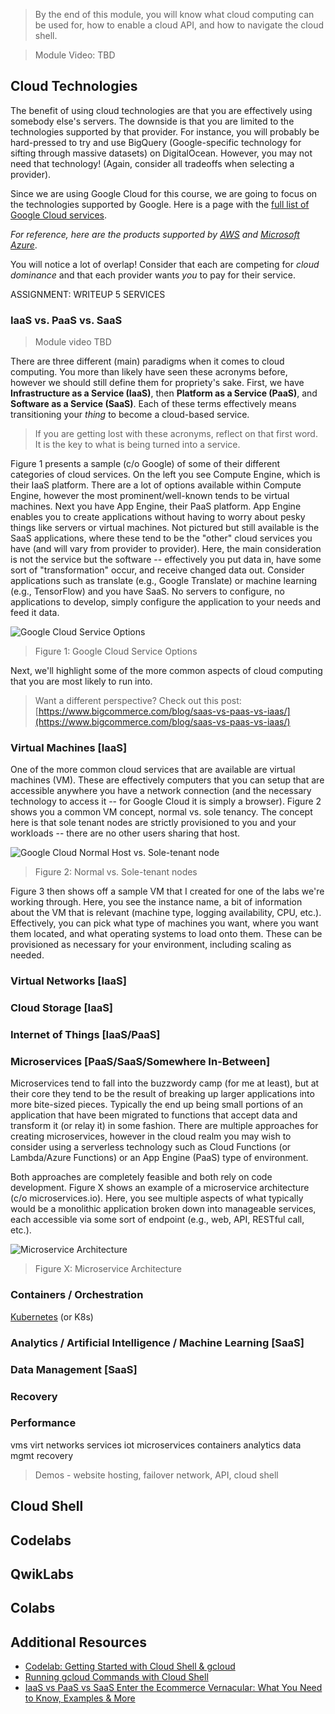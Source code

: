 
> By the end of this module, you will know what cloud computing can be used for, how to enable a cloud API, and how to navigate the cloud shell.

> Module Video: TBD

## Cloud Technologies

The benefit of using cloud technologies are that you are effectively using somebody else's servers.  The downside is that you are limited to the technologies supported by that provider.  For instance, you will probably be hard-pressed to try and use BigQuery (Google-specific technology for sifting through massive datasets) on DigitalOcean.  However, you may not need that technology!  (Again, consider all tradeoffs when selecting a provider).  

Since we are using Google Cloud for this course, we are going to focus on the technologies supported by Google.  Here is a page with the [full list of Google Cloud services](https://cloud.google.com/products).

*For reference, here are the products supported by [AWS](https://aws.amazon.com/products/) and [Microsoft Azure](https://azure.microsoft.com/)*.

You will notice a lot of overlap!  Consider that each are competing for *cloud dominance* and that each provider wants *you* to pay for their service.


ASSIGNMENT: WRITEUP 5 SERVICES

### IaaS vs. PaaS vs. SaaS

> Module video TBD

There are three different (main) paradigms when it comes to cloud computing.  You more than likely have seen these acronyms before, however we should still define them for propriety's sake.  First, we have **Infrastructure as a Service (IaaS)**, then **Platform as a Service (PaaS)**, and **Software as a Service (SaaS)**.  Each of these terms effectively means transitioning your *thing* to become a cloud-based service. 

> If you are getting lost with these acronyms, reflect on that first word.  It is the key to what is being turned into a service.

Figure 1 presents a sample (c/o Google) of some of their different categories of cloud services.  On the left you see Compute Engine, which is their IaaS platform.  There are a lot of options available within Compute Engine, however the most prominent/well-known tends to be virtual machines.  Next you have App Engine, their PaaS platform.  App Engine enables you to create applications without having to worry about pesky things like servers or virtual machines.  Not pictured but still available is the SaaS applications, where these tend to be the "other" cloud services you have (and will vary from provider to provider).  Here, the main consideration is not the service but the software -- effectively you put data in, have some sort of "transformation" occur, and receive changed data out.  Consider applications such as translate (e.g., Google Translate) or machine learning (e.g., TensorFlow) and you have SaaS.  No servers to configure, no applications to develop, simply configure the application to your needs and feed it data.

![Google Cloud Service Options](/CloudAppsDev/assets/images/1-iaas-paas.png "Google Cloud Service Options]")

> Figure 1: Google Cloud Service Options

Next, we'll highlight some of the more common aspects of cloud computing that you are most likely to run into.

> Want a different perspective?  Check out this post: [https://www.bigcommerce.com/blog/saas-vs-paas-vs-iaas/](https://www.bigcommerce.com/blog/saas-vs-paas-vs-iaas/)

### Virtual Machines [IaaS]

One of the more common cloud services that are available are virtual machines (VM).   These are effectively computers that you can setup that are accessible anywhere you have a network connection (and the necessary technology to access it -- for Google Cloud it is simply a browser).   Figure 2 shows you a common VM concept, normal vs. sole tenancy.  The concept here is that sole tenant nodes are strictly provisioned to you and your workloads -- there are no other users sharing that host.  

![Google Cloud Normal Host vs. Sole-tenant node](https://cloudx-bricks-prod-bucket.storage.googleapis.com/d5c9cad33f729dc110d8b907db5a695ca9cf6b0f4b692f44f0f2c0e276d78369.svg "Google Cloud Normal Host vs. Sole-tenant node]")

> Figure 2: Normal vs. Sole-tenant nodes

Figure 3 then shows off a sample VM that I created for one of the labs we're working through.  Here, you see the instance name, a bit of information about the VM that is relevant (machine type, logging availability, CPU, etc.).  Effectively, you can pick what type of machines you want, where you want them located, and what operating systems to load onto them.  These can be provisioned as necessary for your environment, including scaling as needed.

### Virtual Networks [IaaS]

### Cloud Storage [IaaS]

### Internet of Things [IaaS/PaaS]

### Microservices [PaaS/SaaS/Somewhere In-Between]

Microservices tend to fall into the buzzwordy camp (for me at least), but at their core they tend to be the result of breaking up larger applications into more bite-sized pieces.  Typically the end up being small portions of an application that have been migrated to functions that accept data and transform it (or relay it) in some fashion.  There are multiple approaches for creating microservices, however in the cloud realm you may wish to consider using a serverless technology such as Cloud Functions (or Lambda/Azure Functions) or an App Engine (PaaS) type of environment.  

Both approaches are completely feasible and both rely on code development.  Figure X shows an example of a microservice architecture (c/o microservices.io).  Here, you see multiple aspects of what typically would be a monolithic application broken down into manageable services, each accessible via some sort of endpoint (e.g., web, API, RESTful call, etc.).

![Microservice Architecture](https://microservices.io/i/Microservice_Architecture.png "Microservice Architecture")

> Figure X: Microservice Architecture

### Containers / Orchestration

[Kubernetes](https://kubernetes.io/) (or K8s)

### Analytics / Artificial Intelligence / Machine Learning [SaaS]

### Data Management [SaaS]

### Recovery

### Performance

vms
virt networks
services
iot
microservices
containers
analytics
data mgmt
recovery


> Demos - website hosting, failover network, API, cloud shell

## Cloud Shell

  
## Codelabs

## QwikLabs

## Colabs

## Additional Resources

* [Codelab: Getting Started with Cloud Shell & gcloud](https://codelabs.developers.google.com/codelabs/cloud-shell/#0)
* [Running gcloud Commands with Cloud Shell](https://cloud.google.com/shell/docs/running-gcloud-commands)
* [IaaS vs PaaS vs SaaS Enter the Ecommerce Vernacular: What You Need to Know, Examples & More](https://www.bigcommerce.com/blog/saas-vs-paas-vs-iaas/)